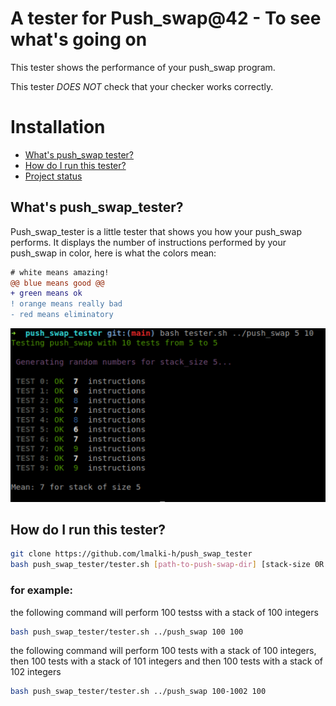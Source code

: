 # A tester for Push_swap@42 - To see what's going on
This tester shows the performance of your push_swap program. 

This tester *DOES NOT* check that your checker works correctly.

# Installation
* [What's push_swap tester?](#what's-push_swap_tester?)
* [How do I run this tester?](#how-do-I-run-this-tester?)
* [Project status](#project-status)


## What's push_swap_tester?

Push_swap_tester is a little tester that shows you how your push_swap performs.
It displays the number of instructions performed by your push_swap in color, here is what the colors mean:
```diff
# white means amazing!
@@ blue means good @@
+ green means ok
! orange means really bad
- red means eliminatory
```

![Screenshot](screenshot.png)


## How do I run this tester?

```bash
git clone https://github.com/lmalki-h/push_swap_tester
bash push_swap_tester/tester.sh [path-to-push-swap-dir] [stack-size 0R range] [nb_of_tests]
```
### for example:
the following command will perform 100 testss with a stack of 100 integers
```bash
bash push_swap_tester/tester.sh ../push_swap 100 100
```
   
the following command will perform 100 tests with a stack of 100 integers, then 100 tests with a stack of 101 integers and then 100 tests with a stack of 102 integers
```bash
bash push_swap_tester/tester.sh ../push_swap 100-1002 100
```
